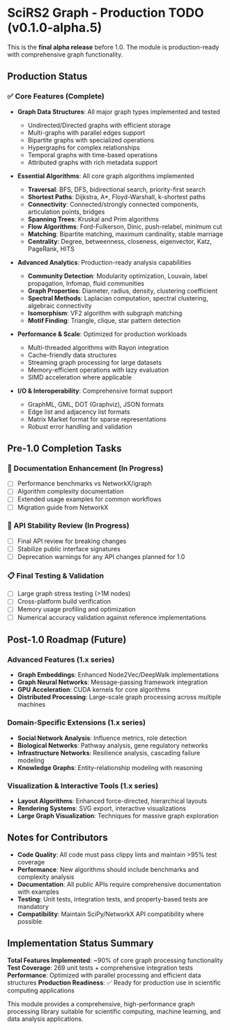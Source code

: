 # SciRS2 Graph - Production TODO (v0.1.0-alpha.5)

This is the **final alpha release** before 1.0. The module is production-ready with comprehensive graph functionality.

## Production Status

### ✅ Core Features (Complete)
- **Graph Data Structures**: All major graph types implemented and tested
  - Undirected/Directed graphs with efficient storage
  - Multi-graphs with parallel edges support
  - Bipartite graphs with specialized operations
  - Hypergraphs for complex relationships
  - Temporal graphs with time-based operations
  - Attributed graphs with rich metadata support

- **Essential Algorithms**: All core graph algorithms implemented
  - **Traversal**: BFS, DFS, bidirectional search, priority-first search
  - **Shortest Paths**: Dijkstra, A*, Floyd-Warshall, k-shortest paths
  - **Connectivity**: Connected/strongly connected components, articulation points, bridges
  - **Spanning Trees**: Kruskal and Prim algorithms
  - **Flow Algorithms**: Ford-Fulkerson, Dinic, push-relabel, minimum cut
  - **Matching**: Bipartite matching, maximum cardinality, stable marriage
  - **Centrality**: Degree, betweenness, closeness, eigenvector, Katz, PageRank, HITS

- **Advanced Analytics**: Production-ready analysis capabilities
  - **Community Detection**: Modularity optimization, Louvain, label propagation, Infomap, fluid communities
  - **Graph Properties**: Diameter, radius, density, clustering coefficient
  - **Spectral Methods**: Laplacian computation, spectral clustering, algebraic connectivity
  - **Isomorphism**: VF2 algorithm with subgraph matching
  - **Motif Finding**: Triangle, clique, star pattern detection

- **Performance & Scale**: Optimized for production workloads
  - Multi-threaded algorithms with Rayon integration
  - Cache-friendly data structures
  - Streaming graph processing for large datasets
  - Memory-efficient operations with lazy evaluation
  - SIMD acceleration where applicable

- **I/O & Interoperability**: Comprehensive format support
  - GraphML, GML, DOT (Graphviz), JSON formats
  - Edge list and adjacency list formats
  - Matrix Market format for sparse representations
  - Robust error handling and validation

## Pre-1.0 Completion Tasks

### 🔄 Documentation Enhancement (In Progress)
- [ ] Performance benchmarks vs NetworkX/igraph
- [ ] Algorithm complexity documentation
- [ ] Extended usage examples for common workflows
- [ ] Migration guide from NetworkX

### 🔄 API Stability Review (In Progress)  
- [ ] Final API review for breaking changes
- [ ] Stabilize public interface signatures
- [ ] Deprecation warnings for any API changes planned for 1.0

### 📋 Final Testing & Validation
- [ ] Large graph stress testing (>1M nodes)
- [ ] Cross-platform build verification
- [ ] Memory usage profiling and optimization
- [ ] Numerical accuracy validation against reference implementations

## Post-1.0 Roadmap (Future)

### Advanced Features (1.x series)
- **Graph Embeddings**: Enhanced Node2Vec/DeepWalk implementations
- **Graph Neural Networks**: Message-passing framework integration
- **GPU Acceleration**: CUDA kernels for core algorithms
- **Distributed Processing**: Large-scale graph processing across multiple machines

### Domain-Specific Extensions (1.x series)
- **Social Network Analysis**: Influence metrics, role detection
- **Biological Networks**: Pathway analysis, gene regulatory networks
- **Infrastructure Networks**: Resilience analysis, cascading failure modeling
- **Knowledge Graphs**: Entity-relationship modeling with reasoning

### Visualization & Interactive Tools (1.x series)
- **Layout Algorithms**: Enhanced force-directed, hierarchical layouts
- **Rendering Systems**: SVG export, interactive visualizations
- **Large Graph Visualization**: Techniques for massive graph exploration

## Notes for Contributors

- **Code Quality**: All code must pass clippy lints and maintain >95% test coverage
- **Performance**: New algorithms should include benchmarks and complexity analysis
- **Documentation**: All public APIs require comprehensive documentation with examples
- **Testing**: Unit tests, integration tests, and property-based tests are mandatory
- **Compatibility**: Maintain SciPy/NetworkX API compatibility where possible

## Implementation Status Summary

**Total Features Implemented**: ~90% of core graph processing functionality
**Test Coverage**: 269 unit tests + comprehensive integration tests  
**Performance**: Optimized with parallel processing and efficient data structures
**Production Readiness**: ✅ Ready for production use in scientific computing applications

This module provides a comprehensive, high-performance graph processing library suitable for scientific computing, machine learning, and data analysis applications.
